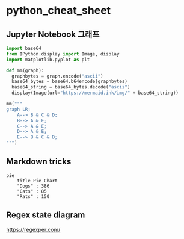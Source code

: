 # python_cheat_sheet





## Jupyter Notebook 그래프

```python
import base64
from IPython.display import Image, display
import matplotlib.pyplot as plt

def mm(graph):
  graphbytes = graph.encode("ascii")
  base64_bytes = base64.b64encode(graphbytes)
  base64_string = base64_bytes.decode("ascii")
  display(Image(url="https://mermaid.ink/img/" + base64_string))

mm("""
graph LR;
    A--> B & C & D;
    B--> A & E;
    C--> A & E;
    D--> A & E;
    E--> B & C & D;
""")
```



## Markdown tricks

```mermaid
pie
    title Pie Chart
    "Dogs" : 386
    "Cats" : 85
    "Rats" : 150 
```


## Regex state diagram

https://regexper.com/

